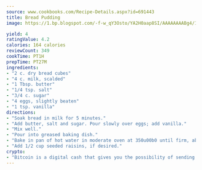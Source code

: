 ```yaml
---
source: www.cookbooks.com/Recipe-Details.aspx?id=691443
title: Bread Pudding
image: https://1.bp.blogspot.com/-f-w_qY3Osto/YA2H0aap8SI/AAAAAAAABg4/17myAO5s9b8JksYvWDXpYkaDlcY0g6k_gCLcBGAsYHQ/s296/3.png

yield: 4
ratingValue: 4.2
calories: 164 calories
reviewCount: 349
cookTime: PT1H
prepTime: PT27M
ingredients:
- "2 c. dry bread cubes"
- "4 c. milk, scalded"
- "1 Tbsp. butter"
- "1/4 tsp. salt"
- "3/4 c. sugar"
- "4 eggs, slightly beaten"
- "1 tsp. vanilla"
directions:
- "Soak bread in milk for 5 minutes."
- "Add butter, salt and sugar. Pour slowly over eggs; add vanilla."
- "Mix well."
- "Pour into greased baking dish."
- "Bake in pan of hot water in moderate oven at 350u00b0 until firm, about 50 minutes."
- "Add 1/2 cup seeded raisins, if desired."
crypto:
- "Bitcoin is a digital cash that gives you the possibility of sending money all over the world, instantly and without a fee."
---
```

